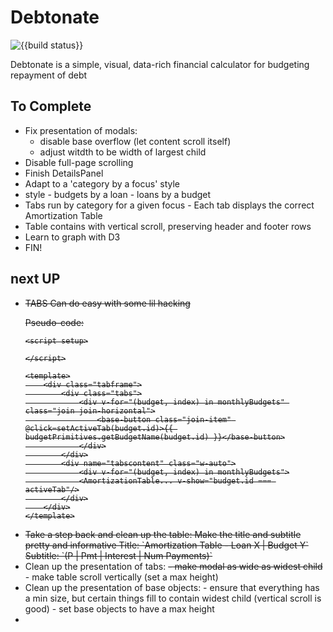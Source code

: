 # Debtonate

![{{build status}}](https://github.com/Kylep342/debtonate/workflows/deploy/badge.svg)


Debtonate is a simple, visual, data-rich financial calculator for budgeting repayment of debt


## To Complete

 - Fix presentation of modals:
    - disable base overflow (let content scroll itself)
    - adjust witdth to be width of largest child
 - Disable full-page scrolling
 - Finish DetailsPanel
  - Adapt to a 'category by a focus' style
   - style
    - budgets by a loan
    - loans by a budget
   - Tabs run by category for a given focus
    - Each tab displays the correct Amortization Table
   - Table contains with vertical scroll, preserving header and footer rows
 - Learn to graph with D3
 - FIN!


## next UP

<ul>
<li>
<s>
TABS
Can do easy with some lil hacking

Pseudo-code:

```Vue
<script setup>

</script>

<template>
    <div class="tabframe">
        <div class="tabs">
            <div v-for="(budget, index) in monthlyBudgets" class="join join-horizontal">
                <base-button class="join-item" @click=setActiveTab(budget.id)>{{ budgetPrimitives.getBudgetName(budget.id) }}</base-button>
            </div>
        </div>
        <div name="tabscontent" class="w-auto">
            <div v-for="(budget, index) in monthlyBudgets">
            <AmortizationTable... v-show="budget.id === activeTab"/>
        </div>
    </div>
</template>
```
</s>
</li>

<s>
<li>
Take a step back and clean up the table:
Make the title and subtitle pretty and informative
Title: `Amortization Table - Loan X | Budget Y`
Subtitle: `(P | Pmt | Interest | Num Payments)`
</li></s>

<li>
Clean up the presentation of tabs:
 <s>- make modal as wide as widest child</s>
 - make table scroll vertically (set a max height)
</li>

<li>
Clean up the presentation of base objects:
 - ensure that everything has a min size, but certain things fill to contain widest child (vertical scroll is good)
 - set base objects to have a max height
</li>

<li></li>
</ul>